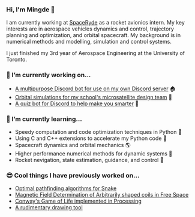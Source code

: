 ### Hi, I'm Mingde 👋

I am currently working at [SpaceRyde](https://www.spaceryde.com/) as a rocket avionics intern. My key interests are in aerospace vehicles dynamics and control, trajectory planning and optimization, and orbital spacecraft. My background is in numerical methods and modelling, simulation and control systems.

I just finished my 3rd year of Aerospace Engineering at the University of Toronto.

### 🔭 I’m currently working on...
* [A multipurpose Discord bot for use on my own Discord server](https://github.com/itchono/Comrade) 🏠
* [Orbital simulations for my school's microsatellite design team](https://github.com/spacesys-finch/supernova) 📡
* [A quiz bot for Discord to help make you smarter](https://github.com/micropipette/studybot) 🧠

### 🌱 I’m currently learning...
* Speedy computation and code optimization techniques in Python 🐍
* Using C and C++ extensions to accelerate my Python code 💨
* Spacecraft dynamics and orbital mechanics 🌎
* Higher performance numerical methods for dynamic systems 🌌
* Rocket nevigation, state estimation, guidance, and control 🚀

### 😎 Cool things I have previously worked on...
* [Optimal pathfinding algorithms for Snake](https://github.com/itchono/ESC190-snek)
* [Magnetic Field Determination of Arbitrarily shaped coils in Free Space](https://github.com/vuthalab/biot-savart)
* [Conway's Game of Life implemented in Processing](https://github.com/itchono/Conway-GOL)
* [A rudimentary drawing tool](http://mingde.tk/altair/)
